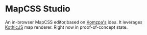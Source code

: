 MapCSS Studio
=============
An in-browser MapCSS editor,based on [Komzpa's](https://github.com/Komzpa) idea. It leverages [KothicJS](https://github.com/kothic/kothic-js) map renderer. Right now in proof-of-concept state.
